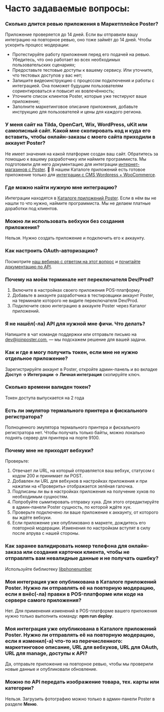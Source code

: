 # Часто задаваемые вопросы:

### Сколько длится ревью приложения в Маркетплейсе Poster?

Приложение проверяется до 14 дней. Если вы отправили вашу интеграцию на повторное ревью, оно тоже займёт до 14 дней. 
Чтобы ускорить процесс модерации:

- Протестируйте работу приложения перед его подачей на ревью. Убедитесь, что оно работает во всех необходимых пользовательских сценариях;
- Предоставьте тестовые доступы к вашему сервису. Или уточните, что тестовых доступов у вас нет;
- Запишите видеоинструкцию с процессом подключения и работы с интеграцией. Она поможет будущим пользователям сориентироваться и повысит их вовлечённость;
- Уточните список клиентов Poster, которые уже тестируют ваше приложение;
- Заполните маркетинговое описание приложения, добавьте инструкцию для пользователей и цены для каждого региона.

### У меня сайт на Tilda, OpenCart, Wix, WordPress, uKit или самописный сайт. Какой мне скопировать код и куда его вставить, чтобы онлайн-заказы с моего сайта приходили в аккаунт Poster?

Не имеет значения на какой платформе создан ваш сайт. Обратитесь за помощью к вашему разработчику или наймите 
программиста. Мы подготовили для него документацию для интеграции 
[интернет-магазинов с Poster](/docs/v3/market/guidelines/e-commerce).
🔑 В нашем Каталоге приложений есть готовое приложение только для [интеграции с CMS Wordpress + WooCommerce](https://joinposter.com/applications/wordpress).

### Где можно найти нужную мне интеграцию?

Интеграции находятся в [Каталоге приложений Poster](https://joinposter.com/applications). Если в нём вы не нашли то что нужно, наймите программиста. Мы не делаем платные доработки под клиентов.

### Можно ли использовать вебхуки без создания приложения?

Нельзя. Нужно создать приложение и подключить его к аккаунту.

### Как настроить OAuth-авторизацию?

Посмотрите [наш вебинар с ответом на этот вопрос](https://www.youtube.com/watch?v=CydO5tapXiY&feature=youtu.be&t=397) и [почитайте документацию по API](/docs/v3/start/authApi). 

### Почему на моём терминале нет переключателя Dev/Prod?

1. Включите в настройках своего приложения POS-платформу.
2. Добавьте в аккаунте разработчика в тестировщики аккаунт Poster, на терминале которого не видите переключателя Dev/Prod.
3. Подключите свою интеграцию в аккаунте Poster через Каталог приложений.

### Я не нашёл(-ла) API для нужной мне фичи. Что делать?

Напишите в чат команде поддержки или отправьте письмо на <a href="mailto:dev@joinposter.com">dev@joinposter.com</a>, — мы подскажем решение для вашей задачи.

### Как и где я могу получить токен, если мне не нужно отдельное приложение?

Зарегистрируйте аккаунт в Poster, откройте админ-панель и во вкладке **Доступ → Интеграции → Личная интеграция** скопируйте ключ.

### Сколько времени валиден токен?

Токен доступа выпускается на 2 года

### Есть ли эмулятор термального принтера и фискального регистратора?

Полноценного эмулятора термального принтера и фискального регистратора нет. Чтобы получать только байты, можно локально поднять сервер для принтера на порте 9100.

### Почему мне не приходят вебхуки?

Проверьте: 
1. Отвечает ли URL, на который отправляется ваш вебхук, статусом с кодом 200 и принимает ли POST.
2. Добавлен ли URL для вебхуков в настройках приложения и при нажатии на «Проверить» отображается зелёная галочка. 
3. Подписаны ли вы в настройках приложения на получение хуков по необходимым сущностям. 
4. Попробуйте сымитировать отправку хука. Для этого отредактируйте в админ-панели Poster сущность, по которой ждёте хук.
5. Проверьте подключено ли ваше приложение к аккаунту, от которого вы ждёте вебхуки.
6. Если приложение уже опубликовано в маркете, дождитесь его повторной модерации. Изменения по настройкам вступят в силу после апрува с нашей стороны.

### Как заранее валидировать номер телефона для онлайн-заказа или создания карточки клиента, чтобы не отправлять вам невалидные данные и не получать ошибку?

Используйте библиотеку [libphonenumber](https://github.com/giggsey/libphonenumber-for-php)

### Моя интеграция уже опубликована в Каталоге приложений Poster. Нужно ли отправлять её на повторную модерацию, если я внёс(-ла) правки в POS-платформе или коде на сервере самого приложения?

Нет. Для применения изменений в POS-платформе вашего приложения нужно только выполнить команду: **npm run deploy**. 

### Моя интеграция уже опубликована в Каталоге приложений Poster. Нужно ли отправлять её на повторную модерацию, если я изменил(-а) что-то из перечисленного: маркетинговое описание, URL для вебхуков, URL для OAuth, URL для manage, доступы к API?

Да, отправьте приложение на повторное ревью, чтобы мы проверили новые данные и опубликовали обновление.

### Можно по API передать изображение товара, тех. карты или категории? 

Нельзя. Загрузить фотографию можно только в админ-панели Poster в разделе **Меню**.
